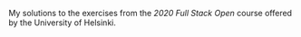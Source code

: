 My solutions to the exercises from the *2020 Full Stack Open* course offered by the University of Helsinki.
